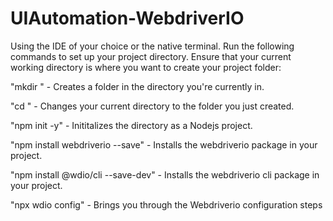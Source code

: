 # UIAutomation-WebdriverIO

Using the IDE of your choice or the native terminal. Run the following commands to set up your project directory.
Ensure that your current working directory is where you want to create your project folder:

"mkdir <filename>" - Creates a folder in the directory you're currently in.

"cd <filename>" - Changes your current directory to the folder you just created.

"npm init -y" - Inititalizes the directory as a Nodejs project.

"npm install webdriverio --save" - Installs the webdriverio package in your project.

"npm install @wdio/cli --save-dev" - Installs the webdriverio cli package in your project.

"npx wdio config" - Brings you through the Webdriverio configuration steps
